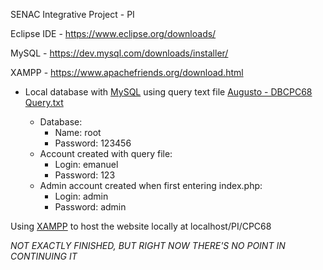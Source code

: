 SENAC Integrative Project - PI

Eclipse IDE - https://www.eclipse.org/downloads/

MySQL - https://dev.mysql.com/downloads/installer/

XAMPP - https://www.apachefriends.org/download.html

- Local database with [MySQL](https://dev.mysql.com/downloads/installer/) using query text file [Augusto - DBCPC68 Query.txt](https://github.com/JEAugustoSilva/SENACEclipseProject-CPC68/blob/main/PI/Augusto%20-%20DBCPC68%20Query.txt)

  - Database:
    - Name: root
    - Password: 123456
  - Account created with query file:
    - Login: emanuel
    - Password: 123
  - Admin account created when first entering index.php:
    - Login: admin
    - Password: admin


Using [XAMPP](https://www.apachefriends.org/download.html) to host the website locally at localhost/PI/CPC68

*NOT EXACTLY FINISHED, BUT RIGHT NOW THERE'S NO POINT IN CONTINUING IT*